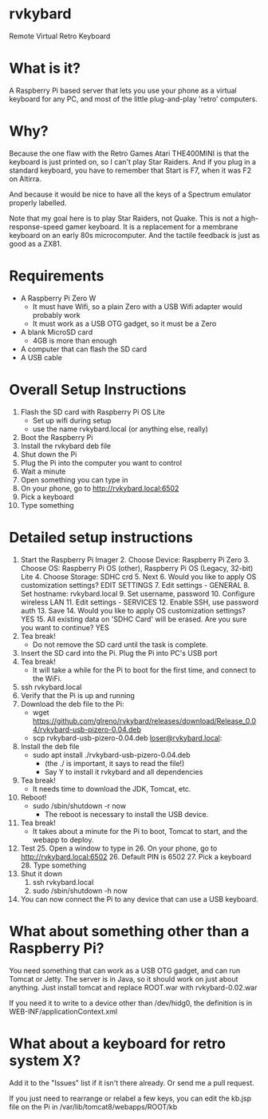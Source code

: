 # rvkybard

Remote Virtual Retro Keyboard

# What is it?

A Raspberry Pi based server that lets you use your phone as a
virtual keyboard for any PC, and most of the little plug-and-play
'retro' computers.

# Why?

Because the one flaw with the Retro Games Atari THE400MINI is that the keyboard is just printed on, so I can't play Star Raiders. And if you plug in a standard keyboard, you have to remember that Start is F7, when it was F2 on Altirra.

And because it would be nice to have all the keys of a Spectrum emulator properly labelled.

Note that my goal here is to play Star Raiders, not Quake. This is not a high-response-speed gamer keyboard. It is a replacement for a membrane keyboard on an early 80s microcomputer. And the tactile feedback is just as good as a ZX81.

# Requirements

- A Raspberry Pi Zero W
    - It must have Wifi, so a plain Zero with a USB Wifi adapter would probably work
    - It must work as a USB OTG gadget, so it must be a Zero
- A blank MicroSD card
    - 4GB is more than enough
- A computer that can flash the SD card
- A USB cable

# Overall Setup Instructions

1. Flash the SD card with Raspberry Pi OS Lite
    - Set up wifi during setup
    - use the name rvkybard.local (or anything else, really)
2. Boot the Raspberry Pi
3. Install the rvkybard deb file
4. Shut down the Pi
5. Plug the Pi into the computer you want to control
6. Wait a minute
7. Open something you can type in
8. On your phone, go to http://rvkybard.local:6502
9. Pick a keyboard
10. Type something

# Detailed setup instructions

1. Start the Raspberry Pi Imager
    2. Choose Device: Raspberry Pi Zero
    3. Choose OS: Raspberry Pi OS (other), Raspberry Pi OS (Legacy, 32-bit) Lite
    4. Choose Storage: SDHC crd
    5. Next
    6. Would you like to apply OS customization settings? EDIT SETTINGS
    7. Edit settings - GENERAL
    8. Set hostname: rvkybard.local
    9. Set username, password
    10. Configure wireless LAN
    11. Edit settings - SERVICES
    12. Enable SSH, use password auth
    13. Save
    14. Would you like to apply OS customization settings? YES
    15. All existing data on 'SDHC Card' will be erased. Are you sure you want to continue? YES 
16. Tea break!
    - Do not remove the SD card until the task is complete.
17. Insert the SD card into the Pi. Plug the Pi into PC's USB port
18. Tea break!
    - It will take a while for the Pi to boot for the first time, and connect to the WiFi.
19. ssh rvkybard.local
20. Verify that the Pi is up and running
21. Download the deb file to the Pi:
    - wget https://github.com/glreno/rvkybard/releases/download/Release_0.04/rvkybard-usb-pizero-0.04.deb
    - scp rvkybard-usb-pizero-0.04.deb loser@rvkybard.local:
22. Install the deb file
    - sudo apt install ./rvkybard-usb-pizero-0.04.deb
        - (the ./ is important, it says to read the file!)
        - Say Y to install it rvkybard and all dependencies
23. Tea break!
    - It needs time to download the JDK, Tomcat, etc.
24. Reboot!
    - sudo /sbin/shutdown -r now
        - The reboot is necessary to install the USB device.
24. Tea break!
    - It takes about a minute for the Pi to boot, Tomcat to start, and the webapp to deploy.
25. Test
    25. Open a window to type in
    26. On your phone, go to http://rvkybard.local:6502
    26. Default PIN is 6502
    27. Pick a keyboard
    28. Type something
30. Shut it down
    1. ssh rvkybard.local
    2. sudo /sbin/shutdown -h now
31. You can now connect the Pi to any device that can use a USB keyboard.
# What about something other than a Raspberry Pi?

You need something that can work as a USB OTG gadget,
and can run Tomcat or Jetty.
The server is in Java, so it should work on just about anything. Just install tomcat and replace ROOT.war with rvkybard-0.02.war

If you need it to write to a device other than /dev/hidg0, the definition is in WEB-INF/applicationContext.xml

# What about a keyboard for retro system X?

Add it to the "Issues" list if it isn't there already.
Or send me a pull request.

If you just need to rearrange or relabel a few keys, you can edit the kb.jsp file on the Pi in /var/lib/tomcat8/webapps/ROOT/kb
